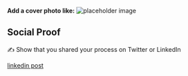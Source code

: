 **Add a cover photo like:**
![placeholder image](https://via.placeholder.com/1200x600)



## Social Proof

✍️ Show that you shared your process on Twitter or LinkedIn

[linkedin post](https://www.linkedin.com/posts/andrew-leddy_100daysofcloud-activity-7241599343546236929-IImV?utm_source=share&utm_medium=member_desktop)
